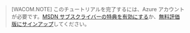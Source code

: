 > [WACOM.NOTE]
> このチュートリアルを完了するには、Azure アカウントが必要です。[MSDN サブスクライバーの特典を有効にする][]か、[無料評価版にサインアップ][]してください。

  [MSDN サブスクライバーの特典を有効にする]: /en-us/pricing/member-offers/msdn-benefits-details/
  [無料評価版にサインアップ]: /en-us/pricing/free-trial/
